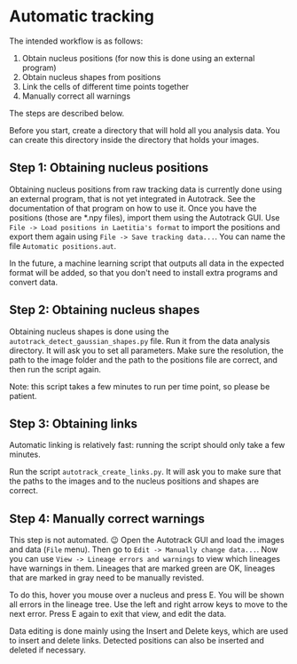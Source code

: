 Automatic tracking
==================

The intended workflow is as follows:

1. Obtain nucleus positions (for now this is done using an external program)
2. Obtain nucleus shapes from positions
3. Link the cells of different time points together
4. Manually correct all warnings

The steps are described below.

Before you start, create a directory that will hold all you analysis data. You can create this directory inside the directory that holds your images.

Step 1: Obtaining nucleus positions
-----------------------------------

Obtaining nucleus positions from raw tracking data is currently done using an external program, that is not yet integrated in Autotrack. See the documentation of that program on how to use it. Once you have the positions (those are *.npy files), import them using the Autotrack GUI. Use `File -> Load positions in Laetitia's format` to import the positions and export them again using `File -> Save tracking data...`. You can name the file `Automatic positions.aut`.

In the future, a machine learning script that outputs all data in the expected format will be added, so that you don't need to install extra programs and convert data.

Step 2: Obtaining nucleus shapes
--------------------------------

Obtaining nucleus shapes is done using the `autotrack_detect_gaussian_shapes.py` file. Run it from the data analysis directory. It will ask you to set all parameters. Make sure the resolution, the path to the image folder and the path to the positions file are correct, and then run the script again.

Note: this script takes a few minutes to run per time point, so please be patient.

Step 3: Obtaining links
-----------------------

Automatic linking is relatively fast: running the script should only take a few minutes.

Run the script `autotrack_create_links.py`. It will ask you to make sure that the paths to the images and to the nucleus positions and shapes are correct.

Step 4: Manually correct warnings
---------------------------------

This step is not automated. 😉 Open the Autotrack GUI and load the images and data (`File` menu). Then go to `Edit -> Manually change data...`. Now you can use `View -> Lineage errors and warnings` to view which lineages have warnings in them. Lineages that are marked green are OK, lineages that are marked in gray need to be manually revisted.

To do this, hover you mouse over a nucleus and press E. You will be shown all errors in the lineage tree. Use the left and right arrow keys to move to the next error. Press E again to exit that view, and edit the data.

Data editing is done mainly using the Insert and Delete keys, which are used to insert and delete links. Detected positions can also be inserted and deleted if necessary.
